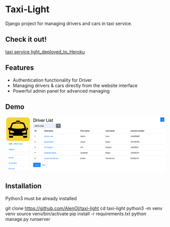 # Taxi-Light

Django project for managing drivers and cars in taxi service.

## Check it out!

[taxi service light_deployed_to_Heroku](https://taxi-light.herokuapp.com/)

## Features

* Authentication functionality for Driver
* Managing drivers & cars directly from the website interface
* Powerful admin panel for advanced managing

## Demo

![Website Interface](taxi_screen.png)

## Installation

Python3 must be already installed

git clone https://github.com/AlenOl/taxi-light
cd taxi-light
python3 -m venv venv
source venv/bin/activate
pip install -r requirements.txt
python manage.py runserver
